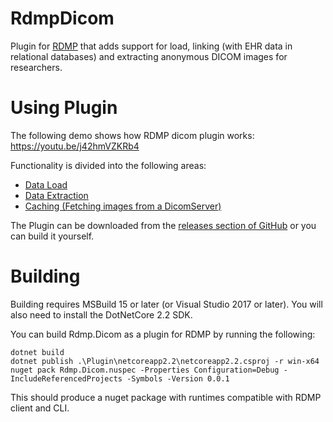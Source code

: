 # RdmpDicom
Plugin for [RDMP](https://github.com/HicServices/RDMP) that adds support for load, linking (with EHR data in relational databases) and extracting anonymous DICOM images for researchers.


# Using Plugin

The following demo shows how RDMP dicom plugin works:
https://youtu.be/j42hmVZKRb4

Functionality is divided into the following areas:

- [Data Load](./Documentation/DataLoad.md)
- [Data Extraction](./Documentation/DataExtraction.md)
- [Caching (Fetching images from a DicomServer)](./Documentation/DataLoad.md)

The Plugin can be downloaded from the [releases section of GitHub](https://github.com/HicServices/RdmpDicom/releases) or you can build it yourself.

# Building

Building requires MSBuild 15 or later (or Visual Studio 2017 or later).  You will also need to install the DotNetCore 2.2 SDK.

You can build Rdmp.Dicom as a plugin for RDMP by running the following:

```
dotnet build
dotnet publish .\Plugin\netcoreapp2.2\netcoreapp2.2.csproj -r win-x64
nuget pack Rdmp.Dicom.nuspec -Properties Configuration=Debug -IncludeReferencedProjects -Symbols -Version 0.0.1
```

This should produce a nuget package with runtimes compatible with RDMP client and CLI.
